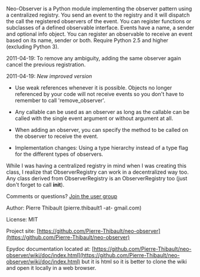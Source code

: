 Neo-Observer is a Python module implementing the observer pattern using a 
centralized registry. You send an event to the registry and it will dispatch
the call the registered observers of the event. You can register functions or
subclasses of a defined observable interface. Events have a name, a sender and 
optional info object. You can register an observable to receive an event based
on its name, sender or both. Require Python 2.5 and higher (excluding 
Python 3).

2011-04-19: To remove any ambiguity, adding the same observer again cancel
the previous registration.

2011-04-19: *New improved version*

  * Use weak references whenever it is possible. Objects no longer referenced
by your code will not receive events so you don't have to remember to call 
'remove_observer'.
    
  * Any callable can be used as an observer as long as the callable can be
called with the single event argument or without argument at all. 
    
  * When adding an observer, you can specify the method to be called on the
observer to receive the event.
    
  * Implementation changes: Using a type hierarchy instead of a type flag for 
the different types of observers.

While I was having a centralized registry in mind when I was creating this
class, I realize that ObserverRegistry can work in a decentralized way too. Any
class derived from ObserverRegistry is an ObserverRegistry too 
(just don't forget to call __init__). 
 
Comments or questions? [Join the user group](http://groups.google.com/group/neo-users)

Author: Pierre Thibault (pierre.thibault1 -at- gmail.com)

License: MIT

Project site: [https://github.com/Pierre-Thibault/neo-observer](https://github.com/Pierre-Thibault/neo-observer)

Epydoc documentation located at: [https://github.com/Pierre-Thibault/neo-observer/wiki/doc/index.html](https://github.com/Pierre-Thibault/neo-observer/wiki/doc/index.html) but it is html so it is better to clone the wiki and open it locally in a web browser.
